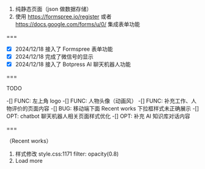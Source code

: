 1. 纯静态页面（json 做数据存储）
2. 使用 https://formspree.io/register 或者 https://docs.google.com/forms/u/0/ 集成表单功能

===

-[x] 2024/12/18 接入了 Formspree 表单功能
-[x] 2024/12/18 完成了微信号的显示
-[x] 2024/12/18 接入了 Botpress AI 聊天机器人功能

===

TODO

-[] FUNC: 左上角 logo
-[] FUNC: 人物头像（动画风）
-[] FUNC: 补充工作、人物评价的页面内容
-[] BUG: 移动端下面 Recent works 下拉框样式未正确展示
-[] OPT: chatbot 聊天机器人相关页面样式优化
-[] OPT: 补充 AI 知识库对话内容

===

（Recent works）
1. 样式修改
style.css:1171
filter: opacity(0.8)
2. Load more


